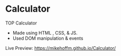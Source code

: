 # Calculator
TOP Calculator

- Made using HTML , CSS, & JS.
- Used DOM manipulation & events

Live Preview: https://mikehoffm.github.io/Calculator/
